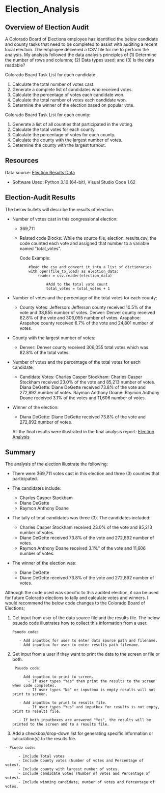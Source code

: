 # Election_Analysis

## Overview of Election Audit
A Colorado Board of Elections employee has identified the below candidate and county tasks that need to be completed to assist 
with auditing a recent local election. The employee delivered a CSV file for me to perform the analysis.  My analysis followed 
the data analysis principles of (1) Determine the number of rows and columns; (2) Data types used; and (3) Is the data readable?

Colorado Board Task List for each candidate:
1. Calculate the total number of votes cast.
2. Generate a complete list of candidates who received votes.
3. Calculate the percentage of votes each candidate won.
4. Calculate the total number of votes each candidate won.
5. Determine the winner of the election based on popular vote.

Colorado Board Task List for each county:
1. Generate a list of all counties that participated in the voting.
2. Calculate the total votes for each county.
3. Calculate the percentage of votes for each county.
4. Calculate the county with the largest number of votes.
5. Determine the county with the largest turnout.

## Resources
Data source: [Election Results Data](https://github.com/SheaButta/Election_Analysis/blob/main/Resources/election_results.csv)

- Software Used: Python 3.10 (64-bit), Visual Studio Code 1.62

## Election-Audit Results
The below bullets will describe the results of election.

  - Number of votes cast in this congressional election:
      - 369,711
      - Related code Blocks:  While the source file, election_results.csv, the code counted each vote and assigned that number to a variable named "total_votes".
        
        Code Example:
        
                #Read the csv and convert it into a list of dictionaries
                with open(file_to_load) as election_data:
                    reader = csv.reader(election_data)

                        #Add to the total vote count
                        total_votes = total_votes + 1

  - Number of votes and the percentage of the total votes for each county:
  
      - County Votes:
          Jefferson: Jefferson county received 10.5% of the vote and 38,855 number of votes.
          Denver: Denver county received 82.8% of the vote and 306,055 number of votes.
          Arapahoe: Arapahoe county received 6.7% of the vote and 24,801 number of votes.
  
  - County with the largest number of votes:
      - Denver: Denver county received 306,055 total votes which was 82.8% of the total votes.
      
  - Number of votes and the percentage of the total votes for each candidate:
      - Candidate Votes:
        Charles Casper Stockham: Charles Casper Stockham received 23.0% of the vote and 85,213 number of votes.
        Diana DeGette: Diane DeGette received 73.8% of the vote and 272,892 number of votes.
        Raymon Anthony Doane: Raymon Anthony Doane received 3.1% of the votes and 11,606 number of votes.

  - Winner of the election:
    - Diana DeGette: Diane DeGette received 73.8% of the vote and 272,892 number of votes.
    
    All the final results were illustrated in the final analysis report: [Election Analysis](https://github.com/SheaButta/Election_Analysis/blob/main/analysis/election_results.txt)

## Summary
The analysis of the election illustrate the following:
- There were 369,711 votes cast in this election and three (3) counties that participated.
- The candidates include:
  - Charles Casper Stockham
  - Diane DeGette
  - Raymon Anthony Doane
- The tally of total candidates was three (3).  The candidates included:
  - Charles Casper Stockham received 23.0% of the vote and 85,213 number of votes.
  - Diane DeGette received 73.8% of the vote and 272,892 number of votes.
  - Raymon Anthony Doane received 3.1%" of the vote and 11,606 number of votes.
  
- The winner of the election was:
  - Diane DeGette
  - Diane DeGette received 73.8% of the vote and 272,892 number of votes.

Although the code used was specific to this audited election, it can be used for future Colorado elections to 
tally and calculate votes and winners.  I would recommend the below code changes to the Colorado Board of Elections;

  1. Get input from user of the data source file and the results file.  The below psuedo code illustrates how to collect this information from a user.
  
         Psuedo code:
          
            - Add inputbox for user to enter data source path and filename.
            - Add inputbox for user to enter results path filename.

  2. Get input from a user if they want to print the data to the screen or file or both.  
      
          Psuedo code:
         
            - Add inputbox to print to screen.  
                - If user types "Yes" then print the results to the screen when code completes.
                - If user types "No" or inputbox is empty results will not print to screen.
                
            - Add inputbox to print to results file.  
                - If user types "Yes" and inputbox for results is not empty, print to results file.
                
            - If both inputboxes are answered "Yes", the results will be printed to the screen and to a results file.
            
  3. Add a checkbox/drop-down list for generating specific information or calculation(s) to the results file.
  
    - Psuedo code:
    
          - Include Total votes
          - Include County votes (Number of votes and Percentage of votes).
          - Include county with largest number of votes.
          - Include candidate votes (Number of votes and Percentage of votes).
          - Include winning candidate, number of votes and Percentage of votes.
          


